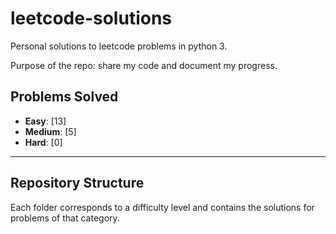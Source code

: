 # leetcode-solutions

Personal solutions to leetcode problems in python 3.

Purpose of the repo: share my code and document my progress.

## Problems Solved

- **Easy**: [13]  <!-- Placeholder for Easy problems count -->
- **Medium**: [5] <!-- Placeholder for Medium problems count -->
- **Hard**: [0]   <!-- Placeholder for Hard problems count -->

---

## Repository Structure

Each folder corresponds to a difficulty level and contains the solutions for problems of that category.


